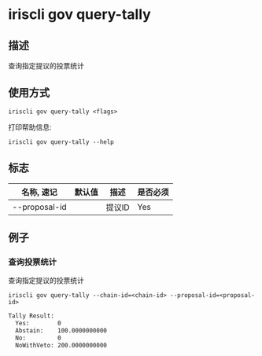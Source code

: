 # iriscli gov query-tally

## 描述

查询指定提议的投票统计
 
## 使用方式

```
iriscli gov query-tally <flags>
```

打印帮助信息:

```
iriscli gov query-tally --help
```

## 标志
| 名称, 速记       | 默认值                      | 描述                                                                                                                                                 | 是否必须  |
| --------------- | -------------------------- | ---------------------------------------------------------------------------------------------------------------------------------------------------- | -------- |
| --proposal-id   |                            | 提议ID                                                                                                        | Yes      |

## 例子

### 查询投票统计

查询指定提议的投票统计

```shell
iriscli gov query-tally --chain-id=<chain-id> --proposal-id=<proposal-id>
```

```txt
Tally Result:
  Yes:        0
  Abstain:    100.0000000000
  No:         0
  NoWithVeto: 200.0000000000
```
